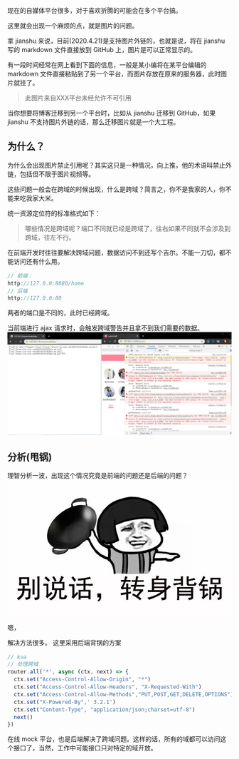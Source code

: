 现在的自媒体平台很多，对于喜欢折腾的可能会在多个平台搞。

这里就会出现一个麻烦的点，就是图片的问题。

拿 jianshu 来说，目前(2020.4.21)是支持图片外链的，也就是说，将在 jianshu 写的 markdown 文件直接放到 GitHub 上，图片是可以正常显示的。

有一段时间经常在网上看到下面的信息，一般是某小编将在某平台编辑的 markdown 文件直接粘贴到了另一个平台，而图片存放在原来的服务器，此时图片就挂了。
> 此图片来自XXX平台未经允许不可引用

当你想要将博客迁移到另一个平台时，比如从 jianshu 迁移到 GitHub，如果 jianshu  不支持图片外链的话，那么迁移图片就是一个大工程。

## 为什么？

为什么会出现图片禁止引用呢？其实这只是一种情况，向上推，他的术语叫禁止外链，包括但不限于图片视频等。

这些问题一般会在跨域的时候出现，什么是跨域？简言之，你不是我家的人，你不能来吃我家大米。


统一资源定位符的标准格式如下：
> [协议类型]://[服务器地址]:[端口号]/[资源层级UNIX文件路径][文件名]?[查询]#[片段ID]
哪些情况是跨域呢？端口不同就已经是跨域了，往右如果不同就不会涉及到跨域，往左不行。



在前端开发时往往要解决跨域问题，数据访问不到还写个吉尔。不能一刀切，都不能访问还有什么用。

```js
// 前端：
http://127.0.0:8080/home
// 后端
http://127.0.0:80
```
两者的端口是不同的，此时已经跨域。

当前端进行 ajax 请求时，会触发跨域警告并且拿不到我们需要的数据。
![cors](./cors.jpg)

## 分析(甩锅)
理智分析一波，出现这个情况究竟是前端的问题还是后端的问题？
![甩锅](./shuaiguo.jpeg)

嗯，

解决方法很多。
这里采用后端背锅的方案
```js
// koa
// 处理跨域
router.all('*', async (ctx, next) => {
  ctx.set("Access-Control-Allow-Origin", "*")
  ctx.set("Access-Control-Allow-Headers", "X-Requested-With")
  ctx.set("Access-Control-Allow-Methods","PUT,POST,GET,DELETE,OPTIONS")
  ctx.set("X-Powered-By",' 3.2.1')
  ctx.set("Content-Type", "application/json;charset=utf-8")
  next()
})
```

在线 mock 平台，也是后端解决了跨域问题。这样的话，所有的域都可以访问这个接口了，当然，工作中可能接口只对特定的域开放。





